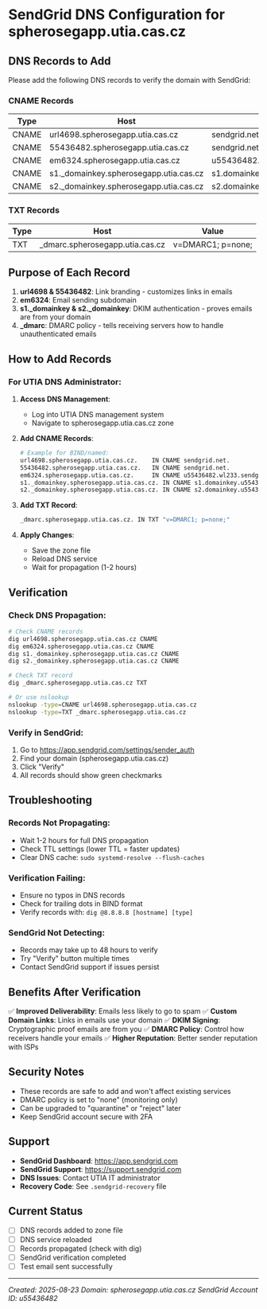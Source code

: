 # SendGrid DNS Configuration for spherosegapp.utia.cas.cz

## DNS Records to Add

Please add the following DNS records to verify the domain with SendGrid:

### CNAME Records

| Type  | Host                                    | Value                                     |
| ----- | --------------------------------------- | ----------------------------------------- |
| CNAME | url4698.spherosegapp.utia.cas.cz        | sendgrid.net                              |
| CNAME | 55436482.spherosegapp.utia.cas.cz       | sendgrid.net                              |
| CNAME | em6324.spherosegapp.utia.cas.cz         | u55436482.wl233.sendgrid.net              |
| CNAME | s1.\_domainkey.spherosegapp.utia.cas.cz | s1.domainkey.u55436482.wl233.sendgrid.net |
| CNAME | s2.\_domainkey.spherosegapp.utia.cas.cz | s2.domainkey.u55436482.wl233.sendgrid.net |

### TXT Records

| Type | Host                             | Value             |
| ---- | -------------------------------- | ----------------- |
| TXT  | \_dmarc.spherosegapp.utia.cas.cz | v=DMARC1; p=none; |

## Purpose of Each Record

1. **url4698 & 55436482**: Link branding - customizes links in emails
2. **em6324**: Email sending subdomain
3. **s1.\_domainkey & s2.\_domainkey**: DKIM authentication - proves emails are from your domain
4. **\_dmarc**: DMARC policy - tells receiving servers how to handle unauthenticated emails

## How to Add Records

### For UTIA DNS Administrator:

1. **Access DNS Management**:
   - Log into UTIA DNS management system
   - Navigate to spherosegapp.utia.cas.cz zone

2. **Add CNAME Records**:

   ```bash
   # Example for BIND/named:
   url4698.spherosegapp.utia.cas.cz.    IN CNAME sendgrid.net.
   55436482.spherosegapp.utia.cas.cz.   IN CNAME sendgrid.net.
   em6324.spherosegapp.utia.cas.cz.     IN CNAME u55436482.wl233.sendgrid.net.
   s1._domainkey.spherosegapp.utia.cas.cz. IN CNAME s1.domainkey.u55436482.wl233.sendgrid.net.
   s2._domainkey.spherosegapp.utia.cas.cz. IN CNAME s2.domainkey.u55436482.wl233.sendgrid.net.
   ```

3. **Add TXT Record**:

   ```bash
   _dmarc.spherosegapp.utia.cas.cz. IN TXT "v=DMARC1; p=none;"
   ```

4. **Apply Changes**:
   - Save the zone file
   - Reload DNS service
   - Wait for propagation (1-2 hours)

## Verification

### Check DNS Propagation:

```bash
# Check CNAME records
dig url4698.spherosegapp.utia.cas.cz CNAME
dig em6324.spherosegapp.utia.cas.cz CNAME
dig s1._domainkey.spherosegapp.utia.cas.cz CNAME
dig s2._domainkey.spherosegapp.utia.cas.cz CNAME

# Check TXT record
dig _dmarc.spherosegapp.utia.cas.cz TXT

# Or use nslookup
nslookup -type=CNAME url4698.spherosegapp.utia.cas.cz
nslookup -type=TXT _dmarc.spherosegapp.utia.cas.cz
```

### Verify in SendGrid:

1. Go to https://app.sendgrid.com/settings/sender_auth
2. Find your domain (spherosegapp.utia.cas.cz)
3. Click "Verify"
4. All records should show green checkmarks

## Troubleshooting

### Records Not Propagating:

- Wait 1-2 hours for full DNS propagation
- Check TTL settings (lower TTL = faster updates)
- Clear DNS cache: `sudo systemd-resolve --flush-caches`

### Verification Failing:

- Ensure no typos in DNS records
- Check for trailing dots in BIND format
- Verify records with: `dig @8.8.8.8 [hostname] [type]`

### SendGrid Not Detecting:

- Records may take up to 48 hours to verify
- Try "Verify" button multiple times
- Contact SendGrid support if issues persist

## Benefits After Verification

✅ **Improved Deliverability**: Emails less likely to go to spam
✅ **Custom Domain Links**: Links in emails use your domain
✅ **DKIM Signing**: Cryptographic proof emails are from you
✅ **DMARC Policy**: Control how receivers handle your emails
✅ **Higher Reputation**: Better sender reputation with ISPs

## Security Notes

- These records are safe to add and won't affect existing services
- DMARC policy is set to "none" (monitoring only)
- Can be upgraded to "quarantine" or "reject" later
- Keep SendGrid account secure with 2FA

## Support

- **SendGrid Dashboard**: https://app.sendgrid.com
- **SendGrid Support**: https://support.sendgrid.com
- **DNS Issues**: Contact UTIA IT administrator
- **Recovery Code**: See `.sendgrid-recovery` file

## Current Status

- [ ] DNS records added to zone file
- [ ] DNS service reloaded
- [ ] Records propagated (check with dig)
- [ ] SendGrid verification completed
- [ ] Test email sent successfully

---

_Created: 2025-08-23_
_Domain: spherosegapp.utia.cas.cz_
_SendGrid Account ID: u55436482_
